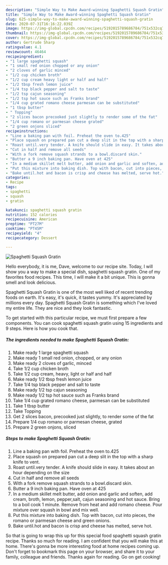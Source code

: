 ```yaml
---
description: "Simple Way to Make Award-winning Spaghetti Squash Gratin"
title: "Simple Way to Make Award-winning Spaghetti Squash Gratin"
slug: 625-simple-way-to-make-award-winning-spaghetti-squash-gratin
date: 2020-07-31T16:16:22.039Z
image: https://img-global.cpcdn.com/recipes/5192015789686784/751x532cq70/spaghetti-squash-gratin-recipe-main-photo.jpg
thumbnail: https://img-global.cpcdn.com/recipes/5192015789686784/751x532cq70/spaghetti-squash-gratin-recipe-main-photo.jpg
cover: https://img-global.cpcdn.com/recipes/5192015789686784/751x532cq70/spaghetti-squash-gratin-recipe-main-photo.jpg
author: Gertrude Sharp
ratingvalue: 4.1
reviewcount: 46464
recipeingredient:
- "1 large spaghetti squash"
- "1 small red onion chopped or any onion"
- "2 cloves of garlic minced"
- "1/2 cup chicken broth"
- "1/2 cup cream heavy light or half and half"
- "1/2 tbsp fresh lemon juice"
- "1/4 tsp black pepper and salt to taste"
- "1/2 tsp cajun seasoning"
- "1/2 tsp hot sauce such as Franks brand"
- "1/4 cup grated romano cheese parmesan can be substituted"
- "1 tbsp butter"
- " Topping"
- "2 slices bacon precooked just slightly to render some of the fat"
- "1/4 cup romano or parmesan cheese grated"
- "2 green onjons sliced"
recipeinstructions:
- "Line a baking pan with foil. Preheat the oven to.425"
- "Place squash on prepared pan cut a deep slit in the top with a sharp knife to vent."
- "Roast until.very tender. A knife should slide in easy. It takes about an hour depending on the size"
- "Cut in half and remove all seeds"
- "With a fork remove squash strands to a bowl.discard skin."
- "Butter a 9 inch baking pan. Have oven at 425"
- "In a medium skillet melt butter, add onion and garlic and soften, add cream, broth, lemon, pepper,salt, cajun seasoning and hot sauce. Bring to a boil cook 1 minute. Remove from heat and add romano cheese. Pour mixture over squash in bowl and mix well."
- "Put this mixture into baking dish. Top with bacon, cut into pieces, the romano or parmesan cheese and green onions."
- "Bake until.hot and bacon is crisp and cheese has melted, serve hot."
categories:
- Recipe
tags:
- spaghetti
- squash
- gratin

katakunci: spaghetti squash gratin 
nutrition: 152 calories
recipecuisine: American
preptime: "PT27M"
cooktime: "PT45M"
recipeyield: "4"
recipecategory: Dessert

---
```



![Spaghetti Squash Gratin](https://img-global.cpcdn.com/recipes/5192015789686784/751x532cq70/spaghetti-squash-gratin-recipe-main-photo.jpg)

Hello everybody, it is me, Dave, welcome to our recipe site. Today, I will show you a way to make a special dish, spaghetti squash gratin. One of my favorites food recipes. This time, I will make it a bit unique. This is gonna smell and look delicious.



Spaghetti Squash Gratin is one of the most well liked of recent trending foods on earth. It's easy, it's quick, it tastes yummy. It's appreciated by millions every day. Spaghetti Squash Gratin is something which I've loved my entire life. They are nice and they look fantastic.


To get started with this particular recipe, we must first prepare a few components. You can cook spaghetti squash gratin using 15 ingredients and 9 steps. Here is how you cook that.

<!--inarticleads1-->

##### The ingredients needed to make Spaghetti Squash Gratin:

1. Make ready 1 large spaghetti squash
1. Make ready 1 small red onion, chopped, or any onion
1. Make ready 2 cloves of garlic, minced
1. Take 1/2 cup chicken broth
1. Take 1/2 cup cream, heavy, light or half and half
1. Make ready 1/2 tbsp fresh lemon juice
1. Take 1/4 tsp black pepper and salt to taste
1. Make ready 1/2 tsp cajun seasoning
1. Make ready 1/2 tsp hot sauce such as Franks brand
1. Take 1/4 cup grated romano cheese, parmesan can be substituted
1. Take 1 tbsp butter
1. Take  Topping
1. Get 2 slices bacon, precooked just slightly, to render some of the fat
1. Prepare 1/4 cup romano or parmesan cheese, grated
1. Prepare 2 green onjons, sliced




<!--inarticleads2-->

##### Steps to make Spaghetti Squash Gratin:

1. Line a baking pan with foil. Preheat the oven to.425
1. Place squash on prepared pan cut a deep slit in the top with a sharp knife to vent.
1. Roast until.very tender. A knife should slide in easy. It takes about an hour depending on the size
1. Cut in half and remove all seeds
1. With a fork remove squash strands to a bowl.discard skin.
1. Butter a 9 inch baking pan. Have oven at 425
1. In a medium skillet melt butter, add onion and garlic and soften, add cream, broth, lemon, pepper,salt, cajun seasoning and hot sauce. Bring to a boil cook 1 minute. Remove from heat and add romano cheese. Pour mixture over squash in bowl and mix well.
1. Put this mixture into baking dish. Top with bacon, cut into pieces, the romano or parmesan cheese and green onions.
1. Bake until.hot and bacon is crisp and cheese has melted, serve hot.




So that is going to wrap this up for this special food spaghetti squash gratin recipe. Thanks so much for reading. I am confident that you will make this at home. There's gonna be more interesting food at home recipes coming up. Don't forget to bookmark this page on your browser, and share it to your family, colleague and friends. Thanks again for reading. Go on get cooking!
